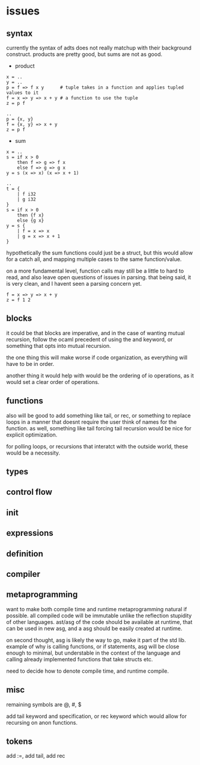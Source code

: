 # issues

## syntax 

currently the syntax of adts does not really matchup with their background construct.
products are pretty good, but sums are not as good.

- product 

```
x = ..
y = ..
p = f => f x y      # tuple takes in a function and applies tupled values to it
f = x => y => x + y # a function to use the tuple
z = p f 
```

```
..
p = {x, y}
f = {x, y} => x + y
z = p f
```

- sum

```
x = ..
s = if x > 0
    then f => g => f x
    else f => g => g x
y = s (x => x) (x => x + 1)
```

```
..
t = {
    | f i32
    | g i32
}
s = if x > 0
    then {f x}
    else {g x}
y = s {
    | f = x => x
    | g = x => x + 1
}
```
hypothetically the sum functions could just be a struct, but this would allow for a catch all, and mapping multiple cases to the same function/value.


on a more fundamental level, function calls may still be a little to hard to read,
and also leave open questions of issues in parsing. 
that being said, it is very clean, and I havent seen a parsing concern yet.

```
f = x => y => x + y
z = f 1 2
```



## blocks

it could be that blocks are imperative, and in the case of wanting mutual recursion,
follow the ocaml precedent of using the and keyword, or something that opts into mutual recursion.

the one thing this will make worse if code organization, as everything will have to be in order.

another thing it would help with would be the ordering of io operations, as it would set a clear order of operations.

## functions

also will be good to add something like tail, or rec, or something to replace loops in a manner that doesnt require the user think of names for the function.
as well, something like tail forcing tail recursion would be nice for explicit optimization.

for polling loops, or recursions that interatct with the outside world, these would be a necessity.

## types

## control flow

## init

## expressions

## definition

## compiler

## metaprogramming

want to make both compile time and runtime metaprogramming natural if possible. 
all compiled code will be immutable unlike the reflection stupidity of other languages.
ast/asg of the code should be available at runtime, that can be used in new asg,
and a asg should be easily created at runtime.

on second thought, asg is likely the way to go, make it part of the std lib.
example of why is calling functions, or if statements, asg will be close enough to minimal,
but understable in the context of the language and calling already implemented functions that take structs etc.


need to decide how to denote compile time, and runtime compile.


## misc

remaining symbols are @, #, $ 


add tail keyword and specification, or rec keyword which would allow for recursing on anon functions.

## tokens

add :=, add tail, add rec 
